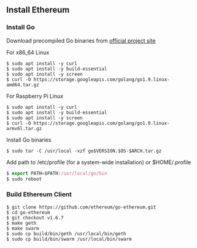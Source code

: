 
## Install Ethereum

### Install Go
Download precompiled Go binaries from [official project site](https://golang.org/dl)

For x86_64 Linux
```
$ sudo apt install -y curl
$ sudo apt install -y build-essential
$ sudo apt install -y screen
$ curl -O https://storage.googleapis.com/golang/go1.9.linux-amd64.tar.gz
```
For Raspberry Pi Linux
```
$ sudo apt install -y curl
$ sudo apt install -y build-essential
$ sudo apt install -y screen
$ curl -O https://storage.googleapis.com/golang/go1.9.linux-armv6l.tar.gz
```
Install Go binaries
```
$ sudo tar -C /usr/local -xzf go$VERSION.$OS-$ARCH.tar.gz
```
Add path to /etc/profile (for a system-wide installation) or $HOME/.profile
```javascript
$ export PATH=$PATH:/usr/local/go/bin
$ sudo reboot
```

### Build Ethereum Client
```
$ git clone https://github.com/ethereum/go-ethereum.git
$ cd go-ethereum
$ git checkout v1.6.7
$ make geth
$ make swarm
$ sudo cp build/bin/geth /usr/local/bin/geth
$ sudo cp build/bin/swarm /usr/local/bin/swarm
```
